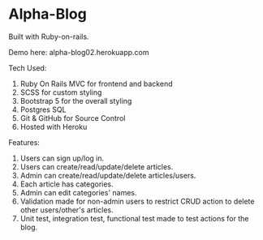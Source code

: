 # Alpha-Blog
Built with Ruby-on-rails.

Demo here: alpha-blog02.herokuapp.com

Tech Used:
1) Ruby On Rails MVC for frontend and backend
2) SCSS for custom styling
3) Bootstrap 5 for the overall styling
4) Postgres SQL
5) Git & GitHub for Source Control
6) Hosted with Heroku

Features:
1) Users can sign up/log in.
2) Users can create/read/update/delete articles.
3) Admin can create/read/update/delete articles/users.
4) Each article has categories.
5) Admin can edit categories' names.
6) Validation made for non-admin users to restrict CRUD action to delete other users/other's articles.
7) Unit test, integration test, functional test made to test actions for the blog.

